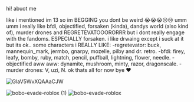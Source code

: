 hi! abuot me

like i mentioned im 13 so im BEGGING you dont be weird 😭😭😭😢😢
umm umm i really like bfdi, objectified, forsaken (kinda), dandys world (also kind of), murder drones and REGRETEVATOOORORRR but i dont really engage with the fandoms. ESPECIALLY forsaken.
i like drwaing except i suck at it but its ok..
some characters i REALLY LIKE:
-regretevator: buck, mannequin_mark, jermbo, gnarpy, mozelle, pilby and dr. retro.
-bfdi: firey, leafy, bomby, ruby, match, pencil, puffball, lightning, flower, needle.
-objectified aww aww: dynamite, mushroom, minty, razor, dragonscale.
-murder drones: V, uzi, N.
ok thats all for now bye ❤


![GlaV5WvXQAAaCJW](https://github.com/user-attachments/assets/66b317e0-2f20-4e32-b5db-e6d391421835)




![bobo-evade-roblox (1)](https://github.com/user-attachments/assets/e0eace16-c831-4de5-ba96-a2a6e5c09b8a)    ![bobo-evade-roblox](https://github.com/user-attachments/assets/e71eed7a-ac72-4e2a-b696-6e612cf7a1dd)  
